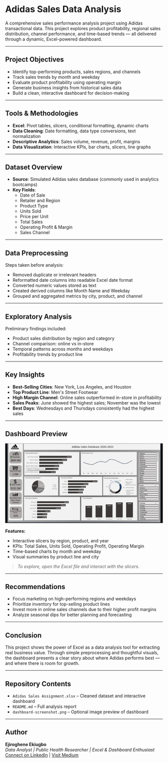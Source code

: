 #  Adidas Sales Data Analysis

A comprehensive sales performance analysis project using Adidas transactional data. This project explores product profitability, regional sales distribution, channel performance, and time-based trends — all delivered through a dynamic, Excel-powered dashboard.

---

##  Project Objectives

- Identify top-performing products, sales regions, and channels  
- Track sales trends by month and weekday  
- Evaluate product profitability using operating margin  
- Generate business insights from historical sales data  
- Build a clean, interactive dashboard for decision-making

---

##  Tools & Methodologies

- **Excel**: Pivot tables, slicers, conditional formatting, dynamic charts  
- **Data Cleaning**: Date formatting, data type conversions, text normalization  
- **Descriptive Analytics**: Sales volume, revenue, profit, margins  
- **Data Visualization**: Interactive KPIs, bar charts, slicers, line graphs  

---

##  Dataset Overview

- **Source**: Simulated Adidas sales database (commonly used in analytics bootcamps)  
- **Key Fields**:
  - Date of Sale  
  - Retailer and Region  
  - Product Type  
  - Units Sold  
  - Price per Unit  
  - Total Sales  
  - Operating Profit & Margin  
  - Sales Channel  

---

##  Data Preprocessing

Steps taken before analysis:

- Removed duplicate or irrelevant headers  
- Reformatted date columns into readable Excel date format  
- Converted numeric values stored as text  
- Created derived columns like Month Name and Weekday  
- Grouped and aggregated metrics by city, product, and channel  

---

##  Exploratory Analysis

Preliminary findings included:

- Product sales distribution by region and category  
- Channel comparison: online vs in-store  
- Temporal patterns across months and weekdays  
- Profitability trends by product line  

---

##  Key Insights

- **Best-Selling Cities**: New York, Los Angeles, and Houston  
- **Top Product Line**: Men's Street Footwear  
- **High Margin Channel**: Online sales outperformed in-store in profitability  
- **Sales Peaks**: June showed the highest sales; November was the lowest  
- **Best Days**: Wednesdays and Thursdays consistently had the highest sales  

---

##  Dashboard Preview

![Dashboard Screenshot](https://github.com/EjiroGee/Adidas-Sales-Analysis/blob/main/adidas%20jpeg.jpg)

**Features:**

- Interactive slicers by region, product, and year  
- KPIs: Total Sales, Units Sold, Operating Profit, Operating Margin  
- Time-based charts by month and weekday  
- Visual summaries by product line and city  

> _To explore, open the Excel file and interact with the slicers._

---

##  Recommendations

- Focus marketing on high-performing regions and weekdays  
- Prioritize inventory for top-selling product lines  
- Invest more in online sales channels due to their higher profit margins  
- Analyze seasonal dips for better planning and forecasting  

---

##  Conclusion

This project shows the power of Excel as a data analysis tool for extracting real business value. Through simple preprocessing and thoughtful visuals, the dashboard presents a clear story about where Adidas performs best — and where there is room for growth.

---

## Repository Contents

- `Adidas Sales Assignment.xlsx` – Cleaned dataset and interactive dashboard  
- `README.md` – Full analysis report  
- `dashboard-screenshot.png` – Optional image preview of dashboard  

---

## Author

**Ejiroghene Ekiugbo**  
_Data Analyst | Public Health Researcher | Excel & Dashboard Enthusiast_  
[Connect on LinkedIn](https://www.linkedin.com/in/ejiroghene-ekiugbo-669540242/) | [Visit Medium](https://medium.com/@ekiugboejiroghene)



